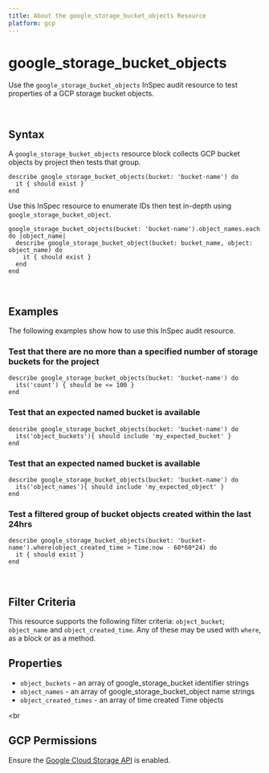 ```yaml
---
title: About the google_storage_bucket_objects Resource
platform: gcp
---
```


# google\_storage\_bucket\_objects

Use the `google_storage_bucket_objects` InSpec audit resource to test properties of a GCP storage bucket objects.

<br>

## Syntax

A `google_storage_bucket_objects` resource block collects GCP bucket objects by project then tests that group.

    describe google_storage_bucket_objects(bucket: 'bucket-name') do
      it { should exist }
    end

Use this InSpec resource to enumerate IDs then test in-depth using `google_storage_bucket_object`.

    google_storage_bucket_objects(bucket: 'bucket-name').object_names.each do |object_name|
      describe google_storage_bucket_object(bucket: bucket_name, object: object_name) do
        it { should exist }
      end
    end

<br>

## Examples

The following examples show how to use this InSpec audit resource.

### Test that there are no more than a specified number of storage buckets for the project

    describe google_storage_bucket_objects(bucket: 'bucket-name') do
      its('count') { should be <= 100 }
    end


### Test that an expected named bucket is available

    describe google_storage_bucket_objects(bucket: 'bucket-name') do
      its('object_buckets'){ should include 'my_expected_bucket' }
    end

### Test that an expected named bucket is available

    describe google_storage_bucket_objects(bucket: 'bucket-name') do
      its('object_names'){ should include 'my_expected_object' }
    end
        
### Test a filtered group of bucket objects created within the last 24hrs

    describe google_storage_bucket_objects(bucket: 'bucket-name').where(object_created_time > Time.now - 60*60*24) do
      it { should exist }
    end
<br>

## Filter Criteria

This resource supports the following filter criteria:  `object_bucket`; `object_name` and `object_created_time`. Any of these may be used with `where`, as a block or as a method.

## Properties

*  `object_buckets` - an array of google_storage_bucket identifier strings
*  `object_names` - an array of google_storage_bucket_object name strings
*  `object_created_times` - an array of time created Time objects

<br


## GCP Permissions

Ensure the [Google Cloud Storage API](https://console.cloud.google.com/apis/api/storage-component.googleapis.com/) is enabled.